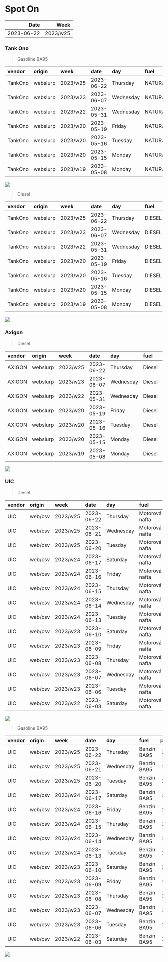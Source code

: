 Spot On
================

|       Date |     Week |
|-----------:|---------:|
| 2023-06-22 | 2023/w25 |

### Tank Ono

> Gasoline BA95

| vendor  | origin   | week     | date       | day       | fuel      | price | PriceVAT |
|:--------|:---------|:---------|:-----------|:----------|:----------|------:|---------:|
| TankOno | webslurp | 2023/w25 | 2023-06-22 | Thursday  | NATURAL95 | 29.34 |     35.5 |
| TankOno | webslurp | 2023/w23 | 2023-06-07 | Wednesday | NATURAL95 | 29.34 |     35.5 |
| TankOno | webslurp | 2023/w22 | 2023-05-31 | Wednesday | NATURAL95 | 28.84 |     34.9 |
| TankOno | webslurp | 2023/w20 | 2023-05-19 | Friday    | NATURAL95 | 28.84 |     34.9 |
| TankOno | webslurp | 2023/w20 | 2023-05-16 | Tuesday   | NATURAL95 | 28.84 |     34.9 |
| TankOno | webslurp | 2023/w20 | 2023-05-15 | Monday    | NATURAL95 | 28.84 |     34.9 |
| TankOno | webslurp | 2023/w19 | 2023-05-08 | Monday    | NATURAL95 | 28.84 |     34.9 |

<img src="SpotOn_files/figure-gfm/tono-ba95-1.png" style="display: block; margin: auto auto auto 0;" />

> Diesel

| vendor  | origin   | week     | date       | day       | fuel   | price | PriceVAT |
|:--------|:---------|:---------|:-----------|:----------|:-------|------:|---------:|
| TankOno | webslurp | 2023/w25 | 2023-06-22 | Thursday  | DIESEL | 24.71 |     29.9 |
| TankOno | webslurp | 2023/w23 | 2023-06-07 | Wednesday | DIESEL | 24.38 |     29.5 |
| TankOno | webslurp | 2023/w22 | 2023-05-31 | Wednesday | DIESEL | 23.88 |     28.9 |
| TankOno | webslurp | 2023/w20 | 2023-05-19 | Friday    | DIESEL | 23.88 |     28.9 |
| TankOno | webslurp | 2023/w20 | 2023-05-16 | Tuesday   | DIESEL | 23.88 |     28.9 |
| TankOno | webslurp | 2023/w20 | 2023-05-15 | Monday    | DIESEL | 23.88 |     28.9 |
| TankOno | webslurp | 2023/w19 | 2023-05-08 | Monday    | DIESEL | 23.88 |     28.9 |

<img src="SpotOn_files/figure-gfm/tono-diesel-1.png" style="display: block; margin: auto auto auto 0;" />

### Axigon

> Diesel

| vendor | origin   | week     | date       | day       | fuel   | price | PriceVAT |
|:-------|:---------|:---------|:-----------|:----------|:-------|------:|---------:|
| AXIGON | webslurp | 2023/w25 | 2023-06-22 | Thursday  | Diesel |  26.7 |     32.3 |
| AXIGON | webslurp | 2023/w23 | 2023-06-07 | Wednesday | Diesel |  25.7 |     31.1 |
| AXIGON | webslurp | 2023/w22 | 2023-05-31 | Wednesday | Diesel |  25.7 |     31.1 |
| AXIGON | webslurp | 2023/w20 | 2023-05-19 | Friday    | Diesel |  25.5 |     30.9 |
| AXIGON | webslurp | 2023/w20 | 2023-05-16 | Tuesday   | Diesel |  25.5 |     30.9 |
| AXIGON | webslurp | 2023/w20 | 2023-05-15 | Monday    | Diesel |  25.3 |     30.6 |
| AXIGON | webslurp | 2023/w19 | 2023-05-08 | Monday    | Diesel |  26.1 |     31.6 |

<img src="SpotOn_files/figure-gfm/axigon-diesel-1.png" style="display: block; margin: auto auto auto 0;" />

### UIC

> Diesel

| vendor | origin  | week     | date       | day       | fuel           | price | priceVAT |
|:-------|:--------|:---------|:-----------|:----------|:---------------|------:|---------:|
| UIC    | web/csv | 2023/w25 | 2023-06-22 | Thursday  | Motorová nafta |  25.7 |     31.1 |
| UIC    | web/csv | 2023/w25 | 2023-06-21 | Wednesday | Motorová nafta |  25.5 |     30.9 |
| UIC    | web/csv | 2023/w25 | 2023-06-20 | Tuesday   | Motorová nafta |  25.6 |     31.0 |
| UIC    | web/csv | 2023/w24 | 2023-06-17 | Saturday  | Motorová nafta |  25.4 |     30.7 |
| UIC    | web/csv | 2023/w24 | 2023-06-16 | Friday    | Motorová nafta |  25.1 |     30.4 |
| UIC    | web/csv | 2023/w24 | 2023-06-15 | Thursday  | Motorová nafta |  25.0 |     30.2 |
| UIC    | web/csv | 2023/w24 | 2023-06-14 | Wednesday | Motorová nafta |  24.9 |     30.1 |
| UIC    | web/csv | 2023/w24 | 2023-06-13 | Tuesday   | Motorová nafta |  24.8 |     30.0 |
| UIC    | web/csv | 2023/w23 | 2023-06-10 | Saturday  | Motorová nafta |  24.7 |     29.9 |
| UIC    | web/csv | 2023/w23 | 2023-06-09 | Friday    | Motorová nafta |  24.6 |     29.8 |
| UIC    | web/csv | 2023/w23 | 2023-06-08 | Thursday  | Motorová nafta |  24.6 |     29.8 |
| UIC    | web/csv | 2023/w23 | 2023-06-07 | Wednesday | Motorová nafta |  24.4 |     29.5 |
| UIC    | web/csv | 2023/w23 | 2023-06-06 | Tuesday   | Motorová nafta |  24.5 |     29.6 |
| UIC    | web/csv | 2023/w22 | 2023-06-03 | Saturday  | Motorová nafta |  24.2 |     29.3 |

<img src="SpotOn_files/figure-gfm/uic-diesel-1.png" style="display: block; margin: auto auto auto 0;" />

> Gasoline BA95

| vendor | origin  | week     | date       | day       | fuel        | price | priceVAT |
|:-------|:--------|:---------|:-----------|:----------|:------------|------:|---------:|
| UIC    | web/csv | 2023/w25 | 2023-06-22 | Thursday  | Benzin BA95 |  29.4 |     35.6 |
| UIC    | web/csv | 2023/w25 | 2023-06-21 | Wednesday | Benzin BA95 |  29.4 |     35.6 |
| UIC    | web/csv | 2023/w25 | 2023-06-20 | Tuesday   | Benzin BA95 |  29.4 |     35.6 |
| UIC    | web/csv | 2023/w24 | 2023-06-17 | Saturday  | Benzin BA95 |  29.3 |     35.5 |
| UIC    | web/csv | 2023/w24 | 2023-06-16 | Friday    | Benzin BA95 |  29.2 |     35.3 |
| UIC    | web/csv | 2023/w24 | 2023-06-15 | Thursday  | Benzin BA95 |  29.1 |     35.2 |
| UIC    | web/csv | 2023/w24 | 2023-06-14 | Wednesday | Benzin BA95 |  29.2 |     35.3 |
| UIC    | web/csv | 2023/w24 | 2023-06-13 | Tuesday   | Benzin BA95 |  29.3 |     35.5 |
| UIC    | web/csv | 2023/w23 | 2023-06-10 | Saturday  | Benzin BA95 |  29.5 |     35.7 |
| UIC    | web/csv | 2023/w23 | 2023-06-09 | Friday    | Benzin BA95 |  29.4 |     35.6 |
| UIC    | web/csv | 2023/w23 | 2023-06-08 | Thursday  | Benzin BA95 |  29.5 |     35.7 |
| UIC    | web/csv | 2023/w23 | 2023-06-07 | Wednesday | Benzin BA95 |  29.3 |     35.5 |
| UIC    | web/csv | 2023/w23 | 2023-06-06 | Tuesday   | Benzin BA95 |  29.3 |     35.5 |
| UIC    | web/csv | 2023/w22 | 2023-06-03 | Saturday  | Benzin BA95 |  29.3 |     35.5 |

<img src="SpotOn_files/figure-gfm/uic-ba95-1.png" style="display: block; margin: auto auto auto 0;" />
